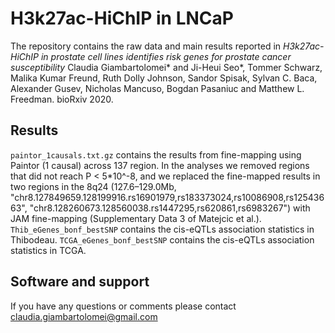 H3k27ac-HiChIP in LNCaP
===================================================

The repository contains the raw data and main results reported in
*H3k27ac-HiChIP in prostate cell lines identifies risk genes for prostate cancer susceptibility*
Claudia Giambartolomei* and Ji-Heui Seo*, Tommer Schwarz, Malika Kumar Freund, Ruth Dolly Johnson, Sandor Spisak, Sylvan C. Baca, Alexander Gusev, Nicholas Mancuso, Bogdan Pasaniuc and Matthew L. Freedman.
bioRxiv 2020.

Results
-------

`paintor_1causals.txt.gz` contains the results from fine-mapping using Paintor (1 causal) across 137 region. In the analyses we removed regions that did not reach P < 5*10^-8, and we replaced the fine-mapped results in two regions in the 8q24 (127.6–129.0Mb, "chr8.127849659.128199916.rs16901979,rs183373024,rs10086908,rs12543663", "chr8.128260673.128560038.rs1447295,rs620861,rs6983267") with JAM fine-mapping (Supplementary Data 3 of Matejcic et al.). 
`Thib_eGenes_bonf_bestSNP` contains the cis-eQTLs association statistics in Thibodeau.
`TCGA_eGenes_bonf_bestSNP` contains the cis-eQTLs association statistics in TCGA.

Software and support
--------------------
If you have any questions or comments please contact claudia.giambartolomei@gmail.com
